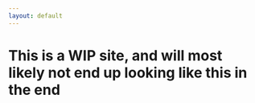```yaml
---
layout: default
---
```


# This is a WIP site, and will most likely not end up looking like this in the end
